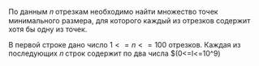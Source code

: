 По данным 𝑛 отрезкам необходимо найти множество точек минимального размера, для которого каждый из отрезков содержит хотя бы одну из точек.

В первой строке дано число $1 <= n <= 100$ отрезков. Каждая из последующих 𝑛 строк содержит по два числа $(0<=l<=10^9)
